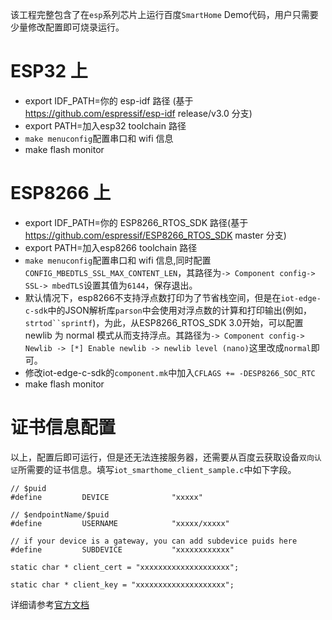 该工程完整包含了在`esp`系列芯片上运行百度`SmartHome` Demo代码，用户只需要少量修改配置即可烧录运行。


# ESP32 上
- export IDF_PATH=你的 esp-idf 路径 (基于 https://github.com/espressif/esp-idf release/v3.0 分支)
- export PATH=加入esp32 toolchain 路径
- ```make menuconfig```配置串口和 wifi 信息
- make flash monitor

# ESP8266 上
- export IDF_PATH=你的 ESP8266_RTOS_SDK 路径(基于 https://github.com/espressif/ESP8266_RTOS_SDK master 分支)
- export PATH=加入esp8266 toolchain 路径
- ```make menuconfig```配置串口和 wifi 信息,同时配置`CONFIG_MBEDTLS_SSL_MAX_CONTENT_LEN`，其路径为```-> Component config-> SSL-> mbedTLS```设置其值为`6144`，保存退出。
- 默认情况下，esp8266不支持浮点数打印为了节省栈空间，但是在`iot-edge-c-sdk`中的JSON解析库`parson`中会使用对浮点数的计算和打印输出(例如，`strtod``sprintf`)，为此，从ESP8266_RTOS_SDK 3.0开始，可以配置 newlib 为 normal 模式从而支持浮点。其路径为```-> Component config-> Newlib -> [*] Enable newlib -> newlib level (nano)```这里改成`normal`即可。
- 修改iot-edge-c-sdk的`component.mk`中加入```CFLAGS += -DESP8266_SOC_RTC```
- make flash monitor

# 证书信息配置
以上，配置后即可运行，但是还无法连接服务器，还需要从百度云获取设备`双向认证`所需要的证书信息。填写`iot_smarthome_client_sample.c`中如下字段。
```
// $puid
#define         DEVICE              "xxxxx"

// $endpointName/$puid
#define         USERNAME            "xxxxx/xxxxx"

// if your device is a gateway, you can add subdevice puids here
#define         SUBDEVICE           "xxxxxxxxxxxx"

static char * client_cert = "xxxxxxxxxxxxxxxxxxxx";

static char * client_key = "xxxxxxxxxxxxxxxxxxxx";
```
详细请参考[官方文档](https://cloud.baidu.com/doc/SHC/GettingStarted.html#.E6.8E.A5.E5.85.A5.E6.96.B9.E6.A1.88)
